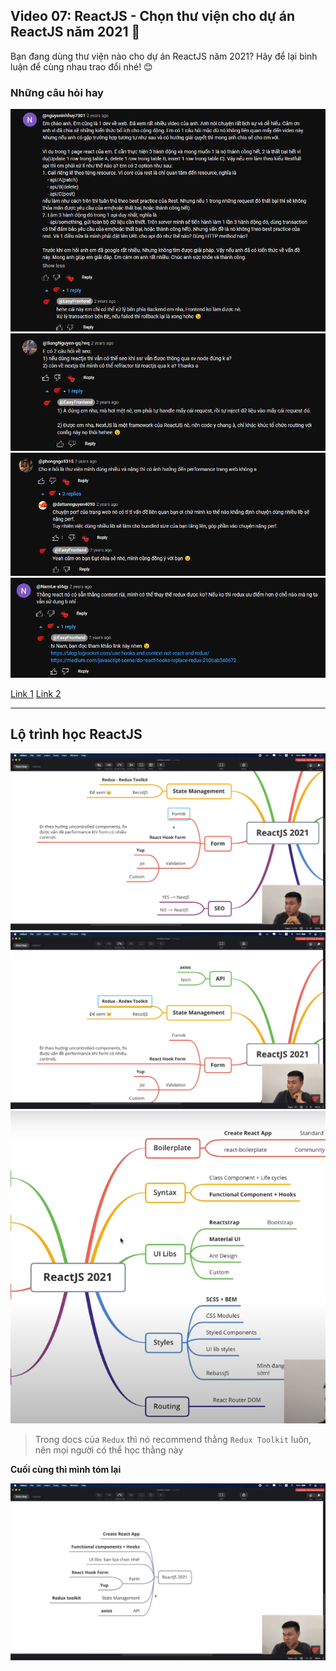 ## Video 07: ReactJS - Chọn thư viện cho dự án ReactJS năm 2021 🎉

Bạn đang dùng thư viện nào cho dự án ReactJS năm 2021? Hãy để lại bình luận để cùng nhau trao đổi nhé! 😊

### Những câu hỏi hay

![Hình ảnh 1](image.png)
![Hình ảnh 2](image-1.png)
![Hình ảnh 3](image-6.png)
![Hình ảnh 4](image-7.png)

[Link 1](https://blog.logrocket.com/use-hooks-and-context-not-react-and-redux/)
[Link 2](https://medium.com/javascript-scene/do-react-hooks-replace-redux-210bab340672)

---

## Lộ trình học ReactJS

![Road 1](image-2.png)
![Road 2](image-3.png)
![Road 3](image-5.png)

> Trong docs của `Redux` thì nó recommend thằng `Redux Toolkit` luôn, nên mọi người có thể học thằng này

**Cuối cùng thì mình tóm lại**

![Road 4](image-4.png)
